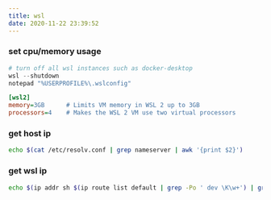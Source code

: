 ```yaml
---
title: wsl
date: 2020-11-22 23:39:52
---
```


### set cpu/memory usage

```powershell
# turn off all wsl instances such as docker-desktop
wsl --shutdown
notepad "%USERPROFILE%\.wslconfig"
```

```ini
[wsl2]
memory=3GB      # Limits VM memory in WSL 2 up to 3GB
processors=4    # Makes the WSL 2 VM use two virtual processors
```

### get host ip

```bash
echo $(cat /etc/resolv.conf | grep nameserver | awk '{print $2}')
```

### get wsl ip

```bash
echo $(ip addr sh $(ip route list default | grep -Po ' dev \K\w+') | grep -Po ' inet \K[\d.]+')
```
